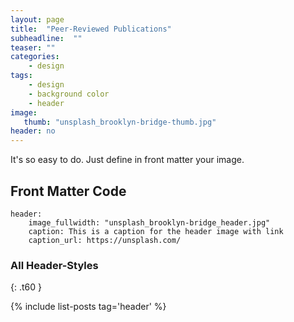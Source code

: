 ```yaml
---
layout: page
title:  "Peer-Reviewed Publications"
subheadline:  ""
teaser: ""
categories:
    - design
tags:
    - design
    - background color
    - header
image:
   thumb: "unsplash_brooklyn-bridge-thumb.jpg"
header: no
---
```

It's so easy to do. Just define in front matter your image.
<!--more-->

## Front Matter Code

~~~
header:
    image_fullwidth: "unsplash_brooklyn-bridge_header.jpg"
    caption: This is a caption for the header image with link
    caption_url: https://unsplash.com/
~~~



### All Header-Styles 
{: .t60 }

{% include list-posts tag='header' %}
